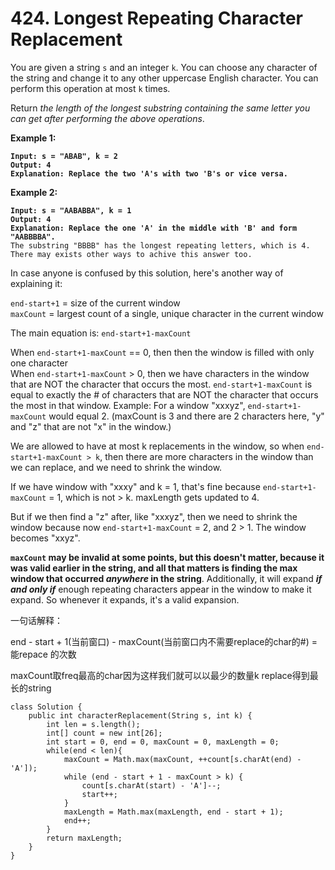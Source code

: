 # 424. Longest Repeating Character Replacement

You are given a string `s` and an integer `k`. You can choose any character of the string and change it to any other uppercase English character. You can perform this operation at most `k` times.

Return _the length of the longest substring containing the same letter you can get after performing the above operations_.

&#x20;

**Example 1:**

<pre><code><strong>Input: s = "ABAB", k = 2
</strong><strong>Output: 4
</strong><strong>Explanation: Replace the two 'A's with two 'B's or vice versa.
</strong></code></pre>

**Example 2:**

<pre><code><strong>Input: s = "AABABBA", k = 1
</strong><strong>Output: 4
</strong><strong>Explanation: Replace the one 'A' in the middle with 'B' and form "AABBBBA".
</strong>The substring "BBBB" has the longest repeating letters, which is 4.
There may exists other ways to achive this answer too.
</code></pre>

In case anyone is confused by this solution, here's another way of explaining it:

`end-start+1` = size of the current window\
`maxCount` = largest count of a single, unique character in the current window

The main equation is: `end-start+1-maxCount`

When `end-start+1-maxCount` == 0, then then the window is filled with only one character\
When `end-start+1-maxCount` > 0, then we have characters in the window that are NOT the character that occurs the most. `end-start+1-maxCount` is equal to exactly the # of characters that are NOT the character that occurs the most in that window. Example: For a window "xxxyz", `end-start+1-maxCount` would equal 2. (maxCount is 3 and there are 2 characters here, "y" and "z" that are not "x" in the window.)

We are allowed to have at most k replacements in the window, so when `end-start+1-maxCount > k`, then there are more characters in the window than we can replace, and we need to shrink the window.

If we have window with "xxxy" and k = 1, that's fine because `end-start+1-maxCount` = 1, which is not > k. maxLength gets updated to 4.

But if we then find a "z" after, like "xxxyz", then we need to shrink the window because now `end-start+1-maxCount` = 2, and 2 > 1. The window becomes "xxyz".

**`maxCount` may be invalid at some points, but this doesn't matter, because it was valid earlier in the string, and all that matters is finding the max window that occurred **_**anywhere**_** in the string**. Additionally, it will expand _**if and only if**_ enough repeating characters appear in the window to make it expand. So whenever it expands, it's a valid expansion.



一句话解释：

end - start + 1(当前窗口) - maxCount(当前窗口内不需要replace的char的#) = 能repace 的次数

maxCount取freq最高的char因为这样我们就可以以最少的数量k replace得到最长的string

```
class Solution {
    public int characterReplacement(String s, int k) {
        int len = s.length();
        int[] count = new int[26];
        int start = 0, end = 0, maxCount = 0, maxLength = 0;
        while(end < len){
            maxCount = Math.max(maxCount, ++count[s.charAt(end) - 'A']);
            while (end - start + 1 - maxCount > k) {
                count[s.charAt(start) - 'A']--;
                start++;
            }
            maxLength = Math.max(maxLength, end - start + 1);
            end++;
        }
        return maxLength;
    }
}
```
